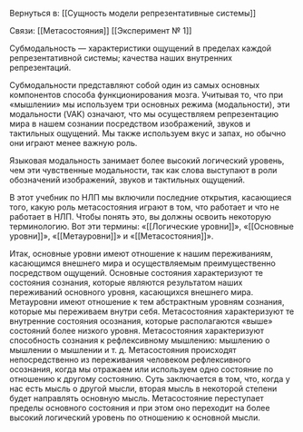 Вернуться в: [[Сущность модели репрезентативные системы]]

Связи:
[[Метасостояния]]
[[Эксперимент № 1]]


Субмодальность — характеристики ощущений в пределах каждой репрезентативной системы; качества наших внутренних репрезентаций.

Субмодальности представляют собой один из самых основных компонентов способа функционирования мозга. Учитывая то, что при «мышлении» мы используем три основных режима (модальности), эти модальности (VAK) означают, что мы осуществляем репрезентацию мира в нашем сознании посредством изображений, звуков и тактильных ощущений. Мы также используем вкус и запах, но обычно они играют менее важную роль.

Языковая модальность занимает более высокий логический уровень, чем эти чувственные модальности, так как слова выступают в роли обозначений изображений, звуков и тактильных ощущений.

В этот учебник по НЛП мы включили последние открытия, касающиеся того, какую роль метасостояния играют в том, что работает и что не работает в НЛП. Чтобы понять это, вы должны освоить некоторую терминологию. Вот эти термины: «[[Логические уровни]]», «[[Основные уровни]]», «[[Метауровни]]» и «[[Метасостояния]]».

Итак, основные уровни имеют отношение к нашим переживаниям, касающимся внешнего мира и осуществляемым преимущественно посредством ощущений. Основные состояния характеризуют те состояния сознания, которые являются результатом наших переживаний основного уровня, касающихся внешнего мира. Метауровни имеют отношение к тем абстрактным уровням сознания, которые мы переживаем внутри себя. Метасостояния характеризуют те внутренние состояния осознания, которые располагаются «выше» состояний более низкого уровня. Метасостояния характеризуют способность сознания к рефлексивному мышлению: мышлению о мышлении о мышлении и т. д. Метасостояния происходят непосредственно из переживания человеком рефлексивного осознания, когда мы отражаем или используем одно состояние по отношению к другому состоянию. Суть заключается в том, что, когда у нас есть мысль о другой мысли, вторая мысль в некоторой степени будет направлять основную мысль. Метасостояние переступает пределы основного состояния и при этом оно переходит на более высокий логический уровень по отношению к основной мысли.